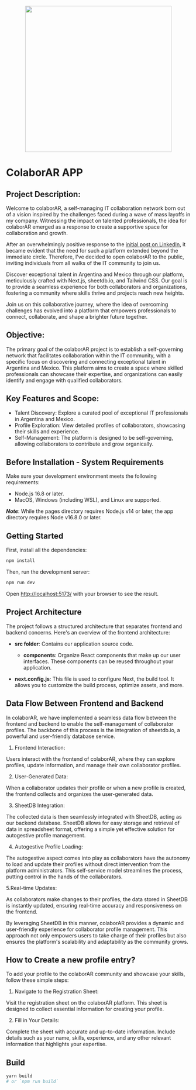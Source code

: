 <p align="center"><img src="https://i.imgur.com/e4xdE7g.png" width="400"></p>


# ColaborAR APP
## Project Description:
Welcome to colaborAR, a self-managing IT collaboration network born out of a vision inspired by the challenges faced during a wave of mass layoffs in my company. Witnessing the impact on talented professionals, the idea for colaborAR emerged as a response to create a supportive space for collaboration and growth.

After an overwhelmingly positive response to the [initial post on LinkedIn](https://www.linkedin.com/posts/arenadaiana_colaborar-activity-7117539626516365312-EU3r?utm_source=share&utm_medium=member_desktop), it became evident that the need for such a platform extended beyond the immediate circle. Therefore, I've decided to open colaborAR to the public, inviting individuals from all walks of the IT community to join us.

Discover exceptional talent in Argentina and Mexico through our platform, meticulously crafted with Next.js, sheetdb.io, and Tailwind CSS. Our goal is to provide a seamless experience for both collaborators and organizations, fostering a community where skills thrive and projects reach new heights.

Join us on this collaborative journey, where the idea of overcoming challenges has evolved into a platform that empowers professionals to connect, collaborate, and shape a brighter future together.

## Objective:
The primary goal of the colaborAR project is to establish a self-governing network that facilitates collaboration within the IT community, with a specific focus on discovering and connecting exceptional talent in Argentina and Mexico. This platform aims to create a space where skilled professionals can showcase their expertise, and organizations can easily identify and engage with qualified collaborators. 

## Key Features and Scope:


- Talent Discovery: Explore a curated pool of exceptional IT professionals in Argentina and Mexico.
- Profile Exploration: View detailed profiles of collaborators, showcasing their skills and experience.
- Self-Management: The platform is designed to be self-governing, allowing collaborators to contribute and grow organically.


## Before Installation - System Requirements
Make sure your development environment meets the following requirements:

- Node.js 16.8 or later.
- MacOS, Windows (including WSL), and Linux are supported.

**_Note_**: While the pages directory requires Node.js v14 or later, the app directory requires Node v16.8.0 or later.

## Getting Started

First, install all the dependencies:

```bash
npm install

```

Then, run the development server:

```bash
npm run dev

```

Open <a href="http://localhost:5173/" target="_blank" rel="noreferrer">http://localhost:5173/</a> with your browser to see the result.

## Project Architecture

The project follows a structured architecture that separates frontend and backend concerns. Here's an overview of the frontend architecture:

- **src folder**: Contains our application source code.

  - **components**: Organize React components that make up our user interfaces. These components can be reused throughout your application.

- **next.config.js**: This file is used to configure Next, the build tool. It allows you to customize the build process, optimize assets, and more.

## Data Flow Between Frontend and Backend

In colaborAR, we have implemented a seamless data flow between the frontend and backend to enable the self-management of collaborator profiles. The backbone of this process is the integration of sheetdb.io, a powerful and user-friendly database service.

1. Frontend Interaction:

Users interact with the frontend of colaborAR, where they can explore profiles, update information, and manage their own collaborator profiles.

2. User-Generated Data:

When a collaborator updates their profile or when a new profile is created, the frontend collects and organizes the user-generated data.

3. SheetDB Integration:

The collected data is then seamlessly integrated with SheetDB, acting as our backend database. SheetDB allows for easy storage and retrieval of data in spreadsheet format, offering a simple yet effective solution for autogestive profile management.

4. Autogestive Profile Loading:

The autogestive aspect comes into play as collaborators have the autonomy to load and update their profiles without direct intervention from the platform administrators. This self-service model streamlines the process, putting control in the hands of the collaborators.

5.Real-time Updates:

As collaborators make changes to their profiles, the data stored in SheetDB is instantly updated, ensuring real-time accuracy and responsiveness on the frontend.

By leveraging SheetDB in this manner, colaborAR provides a dynamic and user-friendly experience for collaborator profile management. This approach not only empowers users to take charge of their profiles but also ensures the platform's scalability and adaptability as the community grows.

## How to Create a new profile entry?
To add your profile to the colaborAR community and showcase your skills, follow these simple steps:

1. Navigate to the Registration Sheet:

Visit the registration sheet on the colaborAR platform. This sheet is designed to collect essential information for creating your profile.


2. Fill in Your Details:

Complete the sheet with accurate and up-to-date information. Include details such as your name, skills, experience, and any other relevant information that highlights your expertise.

## Build

```bash
yarn build
# or `npm run build`
```

